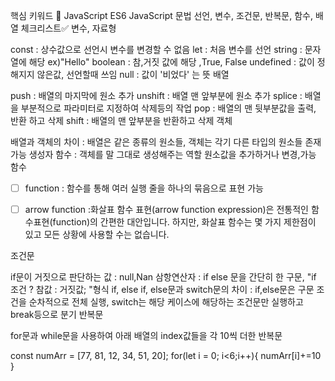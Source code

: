 핵심 키워드 🎯
JavaScript
ES6
JavaScript 문법
선언, 변수, 조건문, 반복문, 함수, 배열
체크리스트✅
변수, 자료형

 const : 상수값으로 선언시 변수를 변경할 수 없음
 let : 처음 변수를 선언
 string : 문자열에 해당 ex)"Hello"
 boolean : 참,거짓 값에 해당 ,True, False
 undefined : 값이 정해지지 않은값, 선언할때 쓰임
 null : 값이 '비었다' 는 뜻
배열

 push : 배열의 마지막에 원소 추가
 unshift : 배열 맨 앞부분에 원소 추가
 splice : 배열을 부분적으로 파라미터로 지정하여 삭제등의 작업
 pop : 배열의 맨 뒷부분값을 출력, 반환 하고 삭제
 shift : 배열의 맨 앞부분을 반환하고 삭제
객체

 배열과 객체의 차이 : 배열은 같은 종류의 원소들, 객체는 각기 다른 타입의 원소들 존재 가능
 생성자 함수 : 객체를 말 그대로 생성해주는 역할 원소값을 추가하거나 변경,가능
함수
- [ ] function : 함수를 통해 여러 실행 줄을 하나의 묶음으로 표현 가능
- [ ] arrow function :화살표 함수 표현(arrow function expression)은 전통적인 함수표현(function)의 간편한 대안입니다. 하지만, 화살표 함수는 몇 가지 제한점이 있고 모든 상황에 사용할 수는 없습니다.


조건문

 if문이 거짓으로 판단하는 값 : null,Nan
 삼항연산자 : if else 문을 간단히 한 구문,
"if 조건 ? 참값 : 거짓값; "형식
 if, else if, else문과 switch문의 차이 :
if,else문은 구문 조건을 순차적으로 전체 실행, switch는 해당 케이스에 해당하는 조건문만 실행하고 break등으로 분기
반복문

 for문과 while문을 사용하여 아래 배열의 index값들을 각 10씩 더한 반복문

const numArr = [77, 81, 12, 34, 51, 20];
for(let i = 0; i<6;i++){
	numArr[i]+=10
}
